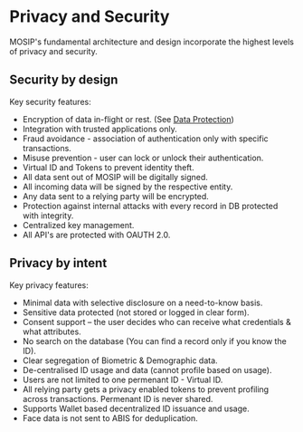 # Privacy and Security

MOSIP's fundamental architecture and design incorporate the highest levels of privacy and security.

## Security by design

Key security features:

* Encryption of data in-flight or rest. (See [Data Protection](data-protection.md))
* Integration with trusted applications only.
* Fraud avoidance - association of authentication only with specific transactions.
* Misuse prevention - user can lock or unlock their authentication.
* Virtual ID and Tokens to prevent identity theft.
* All data sent out of MOSIP will be digitally signed.
* All incoming data will be signed by the respective entity.
* Any data sent to a relying party will be encrypted.
* Protection against internal attacks with every record in DB protected with integrity.
* Centralized key management.
* All API's are protected with OAUTH 2.0.

## Privacy by intent

Key privacy features:

* Minimal data with selective disclosure on a need-to-know basis.
* Sensitive data protected (not stored or logged in clear form).
* Consent support – the user decides who can receive what credentials & what attributes.
* No search on the database (You can find a record only if you know the ID).
* Clear segregation of Biometric & Demographic data.
* De-centralised ID usage and data (cannot profile based on usage).
* Users are not limited to one permenant ID - Virtual ID. 
* All relying party gets a privacy enabled tokens to prevent profiling across transactions. Permenant ID is never shared.
* Supports Wallet based decentralized ID issuance and usage.
* Face data is not sent to ABIS for deduplication.
